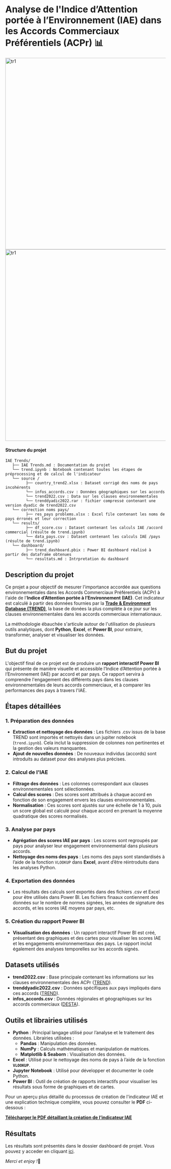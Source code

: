 # Analyse de l'Indice d’Attention portée à l’Environnement (IAE) dans les Accords Commerciaux Préférentiels (ACPr) 📊

<p><img src="dashboard/tr1.png" alt="tr1" width="600" style="display:inline-bock; vertical-align:middle"/> <img src="dashboard/tr2.png" alt="tr1" width="600" style="display:inline-bock; vertical-align:middle"/></p>


#### Structure du projet
```
IAE Trends/
   ├── IAE Trends.md : Documentation du projet
   └── trend.ipynb : Notebook contenant toutes les étapes de préprocessing et de calcul de l'indicateur
   └── source /
         ├── country_trend2.xlsx : Dataset corrigé des noms de pays incohérents
         └── infos_accords.csv : Données géographiques sur les accords
         └── trend2022.csv : Data sur les clauses environnementales
         └── trenddyadic2022.rar : fichier compressé contenant une version dyadic de trend2022.csv
   └── correction noms pays/
         ├── res_pays problems.xlsx : Excel file contenant les noms de pays érronés et leur correction
   └── results/
         ├── df_score.csv : Dataset contenant les calculs IAE /accord commercial (résulte de trend.ipynb)
         └── data_pays.csv : Dataset contenant les calculs IAE /pays (résulte de trend.ipynb)
   └── dashboard/
         ├── trend_dashboard.pbix : Power BI dashboard réalisé à partir des dataframe obtenues
         └── resultats.md : Intrpretation du dashboard
```

## Description du projet

Ce projet a pour objectif de mesurer l'importance accordée aux questions environnementales dans les Accords Commerciaux Préférentiels (ACPr) à l'aide de l'**Indice d’Attention portée à l’Environnement (IAE)**. Cet indicateur est calculé à partir des données fournies par la [**Trade & Environment Database (TREND)**](https://www.chaire-epi.ulaval.ca/en/trend), la base de donées la plus complète à ce jour sur les clauses environnementales dans les accords commerciaux internationaux.

La méthodologie ébauchée s'articule autour de l'utilisation de plusieurs outils analytiques, dont **Python**, **Excel**, et **Power BI**, pour extraire, transformer, analyser et visualiser les données.

## But du projet

L'objectif final de ce projet est de produire un **rapport interactif Power BI** qui présente de manière visuelle et accessible l’Indice d’Attention portée à l’Environnement (IAE) par accord et par pays. Ce rapport servira à comprendre l'engagement des différents pays dans les clauses environnementales de leurs accords commerciaux, et à comparer les performances des pays à travers l'IAE.

## Étapes détaillées

### 1. **Préparation des données**

-   **Extraction et nettoyage des données** : Les fichiers .csv issus de la base TREND sont importés et nettoyés dans un jupiter notebook (`trend.ipynb`). Cela inclut la suppression de colonnes non pertinentes et la gestion des valeurs manquantes.
-   **Ajout de nouvelles données** : De nouveaux individus (accords) sont introduits au dataset pour des analyses plus précises.

### 2. **Calcul de l'IAE**

-   **Filtrage des données** : Les colonnes correspondant aux clauses environnementales sont sélectionnées.
-   **Calcul des scores** : Des scores sont attribués à chaque accord en fonction de son engagement envers les clauses environnementales.
-   **Normalisation** : Ces scores sont ajustés sur une échelle de 1 à 10, puis un score global est calculé pour chaque accord en prenant la moyenne quadratique des scores normalisés.

### 3. **Analyse par pays**

-   **Agrégation des scores IAE par pays** : Les scores sont regroupés par pays pour analyser leur engagement environnemental dans plusieurs accords.
-   **Nettoyage des noms des pays** : Les noms des pays sont standardisés à l’aide de la fonction `VLOOKUP` dans **Excel**, avant d’être réintroduits dans les analyses Python.

### 4. **Exportation des données**

-   Les résultats des calculs sont exportés dans des fichiers .csv et Excel pour être utilisés dans Power BI. Les fichiers finaaux contiennent des données sur le nombre de normes signées, les années de signature des accords, et les scores IAE moyens par pays, etc.

### 5. **Création du rapport Power BI**

-   **Visualisation des données** : Un rapport interactif Power BI est créé, présentant des graphiques et des cartes pour visualiser les scores IAE et les engagements environnementaux des pays. Le rapport inclut également des analyses temporelles sur les accords signés.

## Datasets utilisés

-   **trend2022.csv** : Base principale contenant les informations sur les clauses environnementales des ACPr ([TREND](https://www.chaire-epi.ulaval.ca/en/trend)).
-   **trenddyadic2022.csv** : Données spécifiques aux pays impliqués dans ces accords ([TREND](https://www.chaire-epi.ulaval.ca/en/trend)).
-   **infos_accords.csv** : Données régionales et géographiques sur les accords commerciaux ([DESTA](https://www.designoftradeagreements.org/downloads/)).

## Outils et librairies utilisés

-   **Python** : Principal langage utilisé pour l’analyse et le traitement des données. Librairies utilisées :
    -   **Pandas** : Manipulation des données.
    -   **NumPy** : Calculs mathématiques et manipulation de matrices.
    -   **Matplotlib & Seaborn** : Visualisation des données.
-   **Excel** : Utilisé pour le nettoyage des noms de pays à l’aide de la fonction **`VLOOKUP`**.
-   **Jupyter Notebook** : Utilisé pour développer et documenter le code Python.
-   **Power BI** : Outil de création de rapports interactifs pour visualiser les résultats sous forme de graphiques et de cartes.

Pour un aperçu plus détaillé du processus de création de l'indicateur IAE et une explication technique complète, vous pouvez consulter le **PDF** ci-dessous :

[**Télécharger le PDF détaillant la création de l’indicateur IAE**](https://drive.google.com/file/d/1m1CoiJk8brmNx2D9m2sQcm7lRcRZim5W/view?usp=sharing)

## Résultats

Les résultats sont présentés dans le dossier dashboard de projet. Vous pouvez y acceder en cliquant [ici](https://github.com/aurvl/Projects/tree/main/IAE%20Trends/dashboard).

*Merci et enjoy !*🎉
